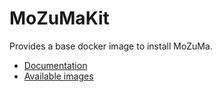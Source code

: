 # MoZuMaKit

Provides a base docker image to install MoZuMa.

* [Documentation](https://mozuma.github.io/mozuma/3-mozumakit/)
* [Available images](https://github.com/orgs/mozuma/packages?repo_name=mozumakit)
